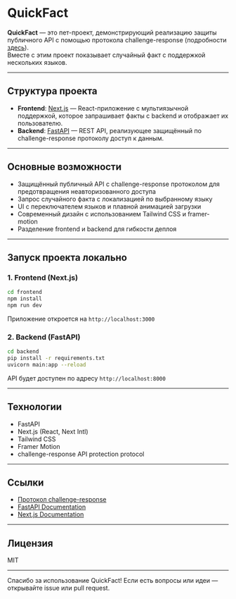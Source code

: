 # QuickFact

**QuickFact** — это пет-проект, демонстрирующий реализацию защиты публичного API с помощью протокола challenge-response (подробности [здесь](https://gist.github.com/lordcod/142c90a1c7d30ebee39669d532f8303a)).  
Вместе с этим проект показывает случайный факт с поддержкой нескольких языков.

---

## Структура проекта

- **Frontend**: [Next.js](https://nextjs.org/) — React-приложение с мультиязычной поддержкой, которое запрашивает факты с backend и отображает их пользователю.
- **Backend**: [FastAPI](https://fastapi.tiangolo.com/) — REST API, реализующее защищённый по challenge-response протоколу доступ к данным.  

---

## Основные возможности

- Защищённый публичный API с challenge-response протоколом для предотвращения неавторизованного доступа  
- Запрос случайного факта с локализацией по выбранному языку  
- UI с переключателем языков и плавной анимацией загрузки  
- Современный дизайн с использованием Tailwind CSS и framer-motion  
- Разделение frontend и backend для гибкости деплоя

---

## Запуск проекта локально

### 1. Frontend (Next.js)

```bash
cd frontend
npm install
npm run dev
```

Приложение откроется на `http://localhost:3000`

### 2. Backend (FastAPI)

```bash
cd backend
pip install -r requirements.txt
uvicorn main:app --reload
````

API будет доступен по адресу `http://localhost:8000`

---

## Технологии

* FastAPI
* Next.js (React, Next Intl)
* Tailwind CSS
* Framer Motion
* challenge-response API protection protocol

---

## Ссылки

* [Протокол challenge-response](https://gist.github.com/lordcod/142c90a1c7d30ebee39669d532f8303a)
* [FastAPI Documentation](https://fastapi.tiangolo.com/)
* [Next.js Documentation](https://nextjs.org/docs)

---

## Лицензия

MIT

---

Спасибо за использование QuickFact! Если есть вопросы или идеи — открывайте issue или pull request.
